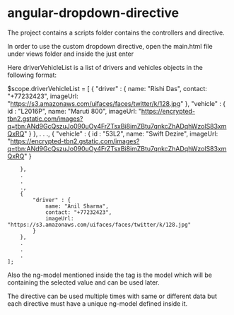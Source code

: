 # angular-dropdown-directive

The project contains a scripts folder contains the controllers and directive. 

In order to use the custom dropdown directive, open the main.html file under views folder and inside the just enter

<dropdown dvlist="driverVehicleList" ng-model="selected" selected="selected">

Here driverVehicleList is a list of drivers and vehicles objects in the following format:
 
$scope.driverVehicleList = [
    	{
    		"driver" : {
    			name: "Rishi Das",
    			contact: "+77232423",
    			imageUrl: "https://s3.amazonaws.com/uifaces/faces/twitter/k/128.jpg"
    		},
    		"vehicle" : {
    			id : "L2016P",
    			name: "Maruti 800",
    			imageUrl: "https://encrypted-tbn2.gstatic.com/images?q=tbn:ANd9GcQszuJo090uOy4FrZTsxBi8imZBtu7qnkcZhADqhWzolS83xmQxRQ"
    		}
    	},
    	.
    	. 
    	.,
    	{
       		"vehicle" : {
    			id : "53L2",
    			name: "Swift Dezire",
    			imageUrl: "https://encrypted-tbn2.gstatic.com/images?q=tbn:ANd9GcQszuJo090uOy4FrZTsxBi8imZBtu7qnkcZhADqhWzolS83xmQxRQ"
    		}

    	},
    	.
    	.
    	.,
    	{
    		"driver" : {
    			name: "Anil Sharma",
    			contact: "+77232423",
    			imageUrl: "https://s3.amazonaws.com/uifaces/faces/twitter/k/128.jpg"
    		}
    	},
    	.
    	.
    	. 
    ];

Also the ng-model mentioned inside the tag is the model which will be containing the selected value and can be used later.

The directive can be used multiple times with same or different data but each directive must have a unique ng-model defined inside it.
